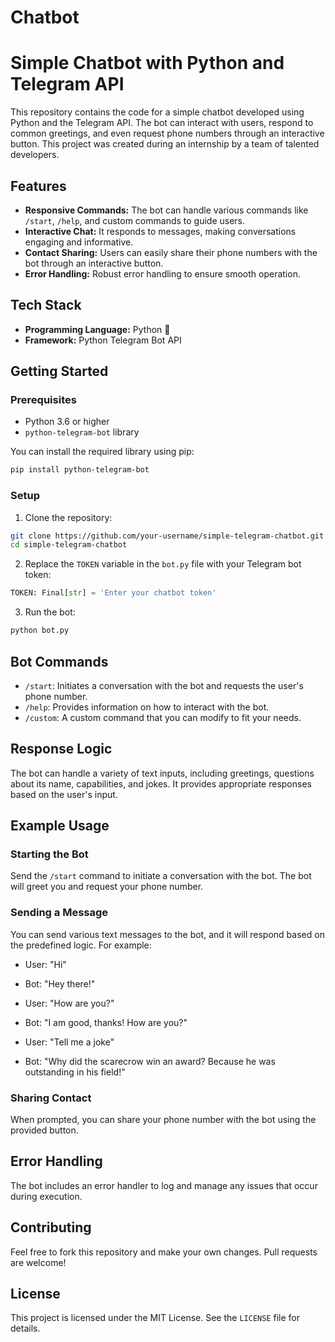 # Chatbot
# Simple Chatbot with Python and Telegram API

This repository contains the code for a simple chatbot developed using Python and the Telegram API. The bot can interact with users, respond to common greetings, and even request phone numbers through an interactive button. This project was created during an internship by a team of talented developers.

## Features

- **Responsive Commands:** The bot can handle various commands like `/start`, `/help`, and custom commands to guide users.
- **Interactive Chat:** It responds to messages, making conversations engaging and informative.
- **Contact Sharing:** Users can easily share their phone numbers with the bot through an interactive button.
- **Error Handling:** Robust error handling to ensure smooth operation.

## Tech Stack

- **Programming Language:** Python 🐍
- **Framework:** Python Telegram Bot API

## Getting Started

### Prerequisites

- Python 3.6 or higher
- `python-telegram-bot` library

You can install the required library using pip:

```bash
pip install python-telegram-bot
```

### Setup

1. Clone the repository:

```bash
git clone https://github.com/your-username/simple-telegram-chatbot.git
cd simple-telegram-chatbot
```

2. Replace the `TOKEN` variable in the `bot.py` file with your Telegram bot token:

```python
TOKEN: Final[str] = 'Enter your chatbot token'
```

3. Run the bot:

```bash
python bot.py
```

## Bot Commands

- `/start`: Initiates a conversation with the bot and requests the user's phone number.
- `/help`: Provides information on how to interact with the bot.
- `/custom`: A custom command that you can modify to fit your needs.

## Response Logic

The bot can handle a variety of text inputs, including greetings, questions about its name, capabilities, and jokes. It provides appropriate responses based on the user's input.

## Example Usage

### Starting the Bot

Send the `/start` command to initiate a conversation with the bot. The bot will greet you and request your phone number.

### Sending a Message

You can send various text messages to the bot, and it will respond based on the predefined logic. For example:

- User: "Hi"
- Bot: "Hey there!"

- User: "How are you?"
- Bot: "I am good, thanks! How are you?"

- User: "Tell me a joke"
- Bot: "Why did the scarecrow win an award? Because he was outstanding in his field!"

### Sharing Contact

When prompted, you can share your phone number with the bot using the provided button.

## Error Handling

The bot includes an error handler to log and manage any issues that occur during execution.

## Contributing

Feel free to fork this repository and make your own changes. Pull requests are welcome!

## License

This project is licensed under the MIT License. See the `LICENSE` file for details.



